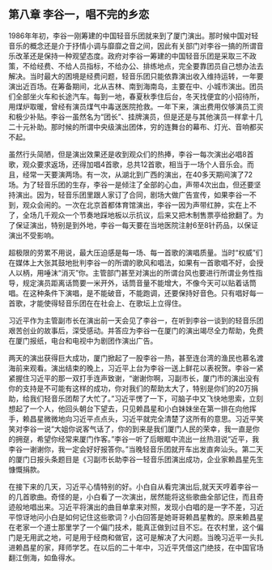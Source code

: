 ## 第八章 李谷一，唱不完的乡恋

1986年年初，李谷一刚筹建的中国轻音乐团就来到了厦门演出。那时候中国对轻音乐的概念还是介于抒情小调与靡靡之音之间，因此有关部门对李谷一搞的所谓音乐改革还是保持一种观望态度。政府对李谷一筹建的中国轻音乐团是采取三不政策，不给经费、不给人员指标，不给办公、排练地点，完全要靠团员自己想办法去解决。当时最大的困境是经费问题，轻音乐团只能依靠演出收入维持运转，一年要演出近百场。在筹备期间，北从吉林、南到海南岛，主要在中、小城市演出。团员们全部坐火车和长途汽车。每到一地，春夏秋季住后台，冬天找便宜的小招待所，用煤炉取暖，曾经有演员煤气中毒送医院抢救。一年下来，演出费用仅够演员工资和极少补贴。李谷一虽然名为“团长”、挂牌演员，但是还是与其他演员一样拿十几二十元补助。那时候的所谓中央级演出团体，穷的连舞台的幕布、灯光、音响都买不起。

虽然行头简陋，但是演出效果还是收到观众们的热捧，李谷一每次演出必唱8首歌，观众要求返场，还得加唱4首歌，总共12首歌，相当于一场个人音乐会。而且，经常一天要演两场。有一次，从湖北到广西的演出，在40多天期间演了72场。为了轻音乐团的生存，李谷一是倾注了全部的心血，声带4次出血，但还要坚持演出。因为，轻音乐团里跟人家订了合同，剧场大做广告宣传，如果李谷一不到，观众会闹的。一次在北京首都体育馆演出，李谷一因为声带红肿，实在上不了，全场几千观众一个节奏地踩地板以示抗议，后来又把木制售票亭给掀翻了。为了保证演出，特别是到外地，李谷一每天要在当地医院注射6至8针药品，以保证演出不受影响。

超极限的劳累不用说，最大压迫感是每一场、每一首歌的演唱质量。当时“权威”们在媒体上大张其鼓地批判李谷一的所谓的歌风和唱法，如果有一首歌唱不好，会授人以柄，用唾沫“消灭”你。主管部门甚至对演出的所谓台风也要进行所谓业务性指导，规定演员距离话筒要一米开外，话筒音量不能增大，不像今天可以贴着话筒唱。在这种条件下演唱，是不能破音，不能跑调，还要保持好音色。只有唱好每一首歌，才能使得轻音乐团在在社会上、在歌坛上立得住。

习近平作为主管副市长在演出前一天会见了李谷一，在听到李谷一谈到的轻音乐团艰苦创业的故事后，深受感动。并答应为李谷一在厦门的演出竭尽全力帮助，免费在厦门报纸，电台和电视中为剧团作演出广告。

两天的演出获得巨大成功，厦门掀起了一股李谷一热，甚至连台湾的渔民也慕名渡海前来观看。演出结束的晚上，习近平上台为李谷一送上鲜花以表祝贺。李谷一紧紧握住习近平的那一双打手连声致谢，“谢谢你啊，习副市长，厦门市的演出没有你的支持是不可能有这样的成功，你对我们的帮助太大了，特别是你们的20万捐助，给我们轻音乐团帮了大忙了。”习近平愣了一下，可脑子中又飞快地思索，立刻想起了一个人，他回头朝台下望去，只见赖昌星和小白妹妹坐在第一排在向他挥手，赖昌星微微地向习近平点点头，习近平就完全清楚了这所有的意思。习近平笑笑对李谷一说“大姐你说客气话了，你的到来是我们厦门人民的荣幸，我一直是你的拥趸，希望你经常来厦门作客。”李谷一听了后眼眶中流出一丝热泪说“近平，我李谷一谢谢你，我一定会好好报答你。”当晚轻音乐团就开车出发直奔汕头。第二天的厦门日报头条题目是《习副市长助李谷一轻音乐团演出成功，企业家赖昌星先生慷慨捐款。

在接下来的几天，习近平心情特别的好。小白自从看完演出后,就天天哼着李谷一的几首歌曲。奇怪的是，小白看了一次演出，居然能将这些歌曲全部记住，而且奇迹般地唱出来。习近平将演出的曲目单拿来对照，发现小白唱的是一字不差，习近平惊讶地问小白是如何记住这些歌词？小白回答是她哥哥赖昌星教的。原来赖昌星在老家一个道士那里学了一个偏门技术，能真正做到过目不忘。在农村里，这个偏门是无用武之地，可是用于经商和做官，这可是解决了大问题。当晚习近平一头扎进赖昌星的家，拜师学艺。在以后的二十年中，习近平凭借这门绝技，在中国官场翻江倒海，如鱼得水。
